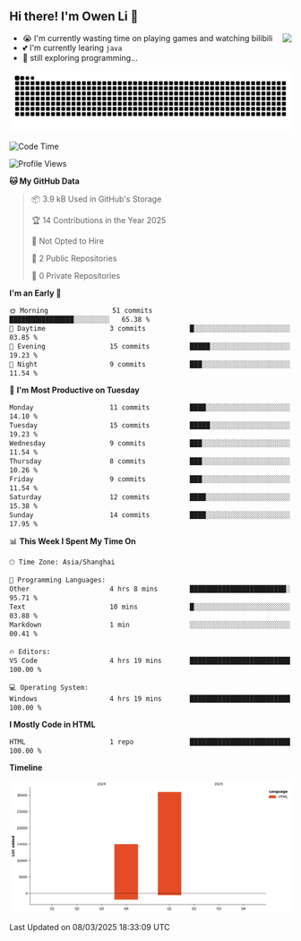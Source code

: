## Hi there! I'm Owen Li 👋

<a href="https://github.com/owenllli">
  <img align="right" src="https://github-readme-stats.vercel.app/api/top-langs/?username=owenllli&layout=normal" />
</a>

- 😭 I'm currently wasting time on playing games and watching bilibili
- 💕 I'm currently learing `java`
- 🤔 still exploring programming...

<!--
![Top Langs](https://github-readme-stats.vercel.app/api/top-langs/?username=owenllli&layout=normal)
-->

<picture>
  <source media="(prefers-color-scheme: dark)" srcset="https://raw.githubusercontent.com/owenllli/owenllli/output/github-snake-dark.svg" />
  <source media="(prefers-color-scheme: light)" srcset="https://raw.githubusercontent.com/owenllli/owenllli/output/github-snake.svg" />
  <img alt="github-snake" src="https://raw.githubusercontent.com/owenllli/owenllli/output/github-snake.svg" />
</picture>

<!--START_SECTION:waka-->
![Code Time](http://img.shields.io/badge/Code%20Time-98%20hrs%2023%20mins-blue)

![Profile Views](http://img.shields.io/badge/Profile%20Views-0-blue)

**🐱 My GitHub Data** 

> 📦 3.9 kB Used in GitHub's Storage 
 > 
> 🏆 14 Contributions in the Year 2025
 > 
> 🚫 Not Opted to Hire
 > 
> 📜 2 Public Repositories 
 > 
> 🔑 0 Private Repositories 
 > 
**I'm an Early 🐤** 

```text
🌞 Morning                51 commits          ████████████████░░░░░░░░░   65.38 % 
🌆 Daytime                3 commits           █░░░░░░░░░░░░░░░░░░░░░░░░   03.85 % 
🌃 Evening                15 commits          █████░░░░░░░░░░░░░░░░░░░░   19.23 % 
🌙 Night                  9 commits           ███░░░░░░░░░░░░░░░░░░░░░░   11.54 % 
```
📅 **I'm Most Productive on Tuesday** 

```text
Monday                   11 commits          ████░░░░░░░░░░░░░░░░░░░░░   14.10 % 
Tuesday                  15 commits          █████░░░░░░░░░░░░░░░░░░░░   19.23 % 
Wednesday                9 commits           ███░░░░░░░░░░░░░░░░░░░░░░   11.54 % 
Thursday                 8 commits           ███░░░░░░░░░░░░░░░░░░░░░░   10.26 % 
Friday                   9 commits           ███░░░░░░░░░░░░░░░░░░░░░░   11.54 % 
Saturday                 12 commits          ████░░░░░░░░░░░░░░░░░░░░░   15.38 % 
Sunday                   14 commits          ████░░░░░░░░░░░░░░░░░░░░░   17.95 % 
```


📊 **This Week I Spent My Time On** 

```text
🕑︎ Time Zone: Asia/Shanghai

💬 Programming Languages: 
Other                    4 hrs 8 mins        ████████████████████████░   95.71 % 
Text                     10 mins             █░░░░░░░░░░░░░░░░░░░░░░░░   03.88 % 
Markdown                 1 min               ░░░░░░░░░░░░░░░░░░░░░░░░░   00.41 % 

🔥 Editors: 
VS Code                  4 hrs 19 mins       █████████████████████████   100.00 % 

💻 Operating System: 
Windows                  4 hrs 19 mins       █████████████████████████   100.00 % 
```

**I Mostly Code in HTML** 

```text
HTML                     1 repo              █████████████████████████   100.00 % 
```



**Timeline**

![Lines of Code chart](https://raw.githubusercontent.com/owenllli/owenllli/main/assets/bar_graph.png)


 Last Updated on 08/03/2025 18:33:09 UTC
<!--END_SECTION:waka-->

